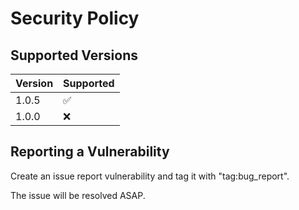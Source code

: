 # Security Policy

## Supported Versions


| Version | Supported          |
| ------- | ------------------ |
| 1.0.5   | :white_check_mark: |
| 1.0.0   | :x:                |


## Reporting a Vulnerability

Create an issue report vulnerability and tag it with "tag:bug_report".

The issue will be resolved ASAP. 
